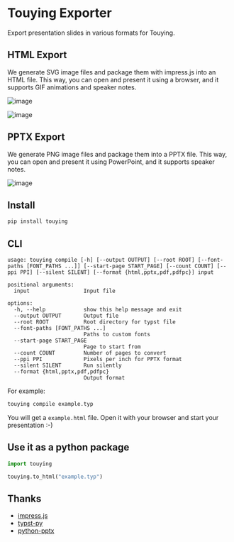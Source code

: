 # Touying Exporter

Export presentation slides in various formats for Touying.


## HTML Export

We generate SVG image files and package them with impress.js into an HTML file. This way, you can open and present it using a browser, and it supports GIF animations and speaker notes.

![image](https://github.com/touying-typ/touying-exporter/assets/34951714/207ddffc-87c8-4976-9bf4-4c6c5e2573ea)

![image](https://github.com/touying-typ/touying-exporter/assets/34951714/eac4976b-7d5d-40b6-8827-88c9a024b89a)


## PPTX Export

We generate PNG image files and package them into a PPTX file. This way, you can open and present it using PowerPoint, and it supports speaker notes.

![image](https://github.com/touying-typ/touying-exporter/assets/34951714/3d547c74-fb4b-4c31-81e5-5138a5d727c9)

## Install

```sh
pip install touying
```


## CLI

```text
usage: touying compile [-h] [--output OUTPUT] [--root ROOT] [--font-paths [FONT_PATHS ...]] [--start-page START_PAGE] [--count COUNT] [--ppi PPI] [--silent SILENT] [--format {html,pptx,pdf,pdfpc}] input

positional arguments:
  input                 Input file

options:
  -h, --help            show this help message and exit
  --output OUTPUT       Output file
  --root ROOT           Root directory for typst file
  --font-paths [FONT_PATHS ...]
                        Paths to custom fonts
  --start-page START_PAGE
                        Page to start from
  --count COUNT         Number of pages to convert
  --ppi PPI             Pixels per inch for PPTX format
  --silent SILENT       Run silently
  --format {html,pptx,pdf,pdfpc}
                        Output format
```

For example:

```sh
touying compile example.typ
```

You will get a `example.html` file. Open it with your browser and start your presentation :-)


## Use it as a python package

```python
import touying

touying.to_html("example.typ")
```

## Thanks

- [impress.js](https://github.com/impress/impress.js)
- [typst-py](https://github.com/messense/typst-py)
- [python-pptx](https://github.com/scanny/python-pptx)
